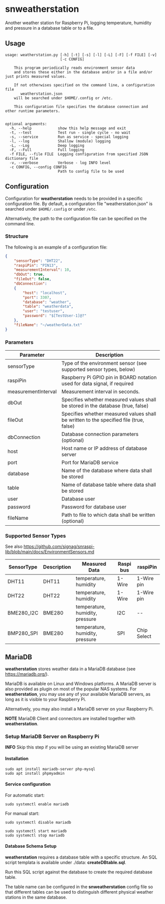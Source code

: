 # snweatherstation

Another weather station for Raspberry Pi, logging temperature, humidity and pressure in a database table or to a file.

## Usage

```shell
usage: weatherstation.py [-h] [-t] [-s] [-l] [-L] [-F] [-f FILE] [-v]
                         [-c CONFIG]

    This program periodically reads environment sensor data
    and stores these either in the database and/or in a file and/or just prints measured values.

    If not otherwises specified on the command line, a configuration file
       weatherstation.json
    will be searched under $HOME/.config or /etc.

    This configuration file specifies the database connection and other runtime parameters.


optional arguments:
  -h, --help            show this help message and exit
  -t, --test            Test run - single cycle - no wait
  -s, --service         Run as service - special logging
  -l, --log             Shallow (module) logging
  -L, --Log             Deep logging
  -F, --Full            Full logging
  -f FILE, --file FILE  Logging configuration from specified JSON dictionary file
  -v, --verbose         Verbose - log INFO level
  -c CONFIG, --config CONFIG
                        Path to config file to be used
```

## Configuration

Configuration for **weatherstation** needs to be provided in a specific configuration file.
By default, a configuration file "weatherstation.json" is searched under ```$HOME/.config``` or under ```/etc```.

Alternatively, the path to the configuration file can be specified on the command line.

### Structure

The following is an example of a configuration file:

```json
{
    "sensorType": "DHT22",
    "raspiPin": "PIN13",
    "measurementInterval": 10,
    "dbOut": true,
    "fileOut": false,
    "dbConnection":
    {
        "host": "localhost", 
        "port": 3307, 
        "database": "weather", 
        "table": "weatherdata",
        "user": "testuser", 
        "password": "$[TestUser-1]@?"
    },
    "fileName": "~/weatherData.txt"
}
```

### Parameters

| Parameter           | Description                                                                            |
|---------------------|----------------------------------------------------------------------------------------|
| sensorType          | Type of the environment sensor (see supported sensor types, below)                     |
| raspiPin            | Raspberry Pi GPIO pin in BOARD notation used for data signal, if required              |
| measurementInterval | Measurement interval in seconds.                                                       |
| dbOut               | Specifies whether measured values shall be stored in the database (true, false)        |
| fileOut             | Specifies whether measured values shall be written to the specified file (true, false) |
| dbConnection        | Database connection parameters (optional)                                              |
| host                | Host name or IP address of database server                                             |
| port                | Port for MariaDB service                                                               |
| database            | Name of the database where data shall be stored                                        |
| table               | Name of database table where data shall be stored                                      |
| user                | Database user                                                                          |
| password            | Password for database user                                                             |
| fileName            | Path to file to which data shall be written (optional)                                 |

### Supported Sensor Types

See also <https://github.com/signag/snraspi-lib/blob/main/docs/EnvironmentSensors.md>

| SensorType | Description  | Measured Data                   | Raspi bus | raspiPin    |
|------------|--------------|---------------------------------|-----------|-------------|
| DHT11      | DHT11        | temperature, humidity           | 1-Wire    | 1-Wire pin  |
| DHT22      | DHT22        | temperature, humidity           | 1-Wire    | 1-Wire pin  |
| BME280_I2C | BME280       | temperature, humidity, pressure | I2C       | --          |
| BMP280_SPI | BME280       | temperature, humidity, pressure | SPI       | Chip Select |

## MariaDB

**weatherstation** stores weather data in a MariaDB database (see <https://mariadb.org/>).

MariaDB is available on Linux and Windows platforms.
A MariaDB server is also provided as plugin on most of the popular NAS systems.
For **weatherstation**, you may use any of your available MariaDB servers, as long as it is visible to your Raspberry Pi.

Alternatively, you may also install a MariaDB server on your Raspberry Pi.

**NOTE** MariaDB Client and connectors are installed together with **weatherstation**.

### Setup MariaDB Server on Raspberry Pi

**INFO** Skip this step if you will be using an existing MariaDB server

#### Installation

```shell
sudo apt install mariadb-server php-mysql
sudo apt install phpmyadmin
```

#### Service configuration

For automatic start:

```shell
sudo systemctl enable mariadb
```

For manual start:

```shell
sudo systemctl disable mariadb

sudo systemctl start mariadb
sudo systemctl stop mariadb
```

#### Database Schema Setup

**weatherstation** requires a database table with a specific structure.
An SQL script templata is available under ./data: **createDBtable.sql**.

Run this SQL script against the database to create the required database table.

The table name can be configured in the **snweatherstation** config file so that different tables can be used to distinguish different physical weather stations in the same database.
